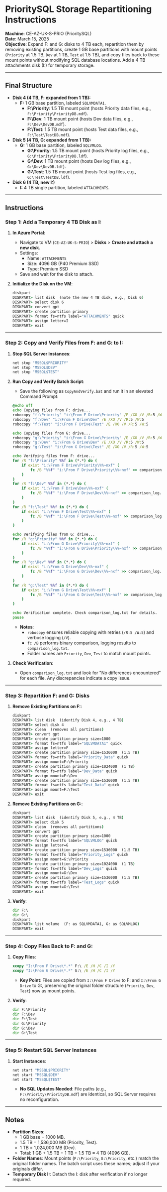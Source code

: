 # PrioritySQL Storage Repartitioning Instructions

**Machine**: CE-AZ-UK-S-PRIO (PrioritySQL)  
**Date**: March 15, 2025  
**Objective**: Expand F: and G: disks to 4 TB each, repartition them by removing existing partitions, create 1 GB base partitions with mount points (`Priority` at 1.5 TB, `Dev` at 1 TB, `Test` at 1.5 TB), and copy files back to these mount points without modifying SQL database locations. Add a 4 TB attachments disk (I:) for temporary storage.

---

## Final Structure

- **Disk 4 (4 TB, F: expanded from 1 TB):**  
  - **F:** 1 GB base partition, labeled `SQLVMDATA1`.  
    - **F:\Priority**: 1.5 TB mount point (hosts Priority data files, e.g., `F:\Priority\PriorityDB.mdf`).  
    - **F:\Dev**: 1 TB mount point (hosts Dev data files, e.g., `F:\Dev\DevDB.mdf`).  
    - **F:\Test**: 1.5 TB mount point (hosts Test data files, e.g., `F:\Test\TestDB.mdf`).  
- **Disk 5 (4 TB, G: expanded from 1 TB):**  
  - **G:** 1 GB base partition, labeled `SQLVMLOG`.  
    - **G:\Priority**: 1.5 TB mount point (hosts Priority log files, e.g., `G:\Priority\PriorityDB.ldf`).  
    - **G:\Dev**: 1 TB mount point (hosts Dev log files, e.g., `G:\Dev\DevDB.ldf`).  
    - **G:\Test**: 1.5 TB mount point (hosts Test log files, e.g., `G:\Test\TestDB.ldf`).  
- **Disk 6 (4 TB, new I:)**  
  - **I:** 4 TB single partition, labeled `ATTACHMENTS`.

---

## Instructions

### Step 1: Add a Temporary 4 TB Disk as I:

1. **In Azure Portal**:  
   - Navigate to VM (`CE-AZ-UK-S-PRIO`) > **Disks** > **Create and attach a new disk**.  
   - Settings:  
     - Name: `ATTACHMENTS`  
     - Size: 4096 GB (P40 Premium SSD)  
     - Type: Premium SSD  
   - Save and wait for the disk to attach.

2. **Initialize the Disk on the VM**:  
   ```cmd
   diskpart
   DISKPART> list disk  (note the new 4 TB disk, e.g., Disk 6)
   DISKPART> select disk 6
   DISKPART> convert gpt
   DISKPART> create partition primary
   DISKPART> format fs=ntfs label="ATTACHMENTS" quick
   DISKPART> assign letter=I
   DISKPART> exit
   ```

---

### Step 2: Copy and Verify Files from F: and G: to I:

1. **Stop SQL Server Instances**:  
   ```cmd
   net stop "MSSQL$PRIORITY"
   net stop "MSSQL$DEV"
   net stop "MSSQL$TEST"
   ```

2. **Run Copy and Verify Batch Script**:  
   - Save the following as `CopyAndVerify.bat` and run it in an elevated Command Prompt:  
   ```cmd
   @echo off
   echo Copying files from F: drive...
   robocopy "f:\Priority" "i:\From F Drive\Priority" /E /XO /V /R:5 /W:5
   robocopy "f:\Dev" "i:\From F Drive\Dev" /E /XO /V /R:5 /W:5
   robocopy "f:\Test" "i:\From F Drive\Test" /E /XO /V /R:5 /W:5

   echo Copying files from G: drive...
   robocopy "g:\Priority" "i:\From G Drive\Priority" /E /XO /V /R:5 /W:5
   robocopy "g:\Dev" "i:\From G Drive\Dev" /E /XO /V /R:5 /W:5
   robocopy "g:\Test" "i:\From G Drive\Test" /E /XO /V /R:5 /W:5

   echo Verifying files from F: drive...
   for /R "f:\Priority" %%f in (*.*) do (
       if exist "i:\From F Drive\Priority\%%~nxf" (
           fc /B "%%f" "i:\From F Drive\Priority\%%~nxf" >> comparison_log.txt 2>&1
       )
   )
   for /R "f:\Dev" %%f in (*.*) do (
       if exist "i:\From F Drive\Dev\%%~nxf" (
           fc /B "%%f" "i:\From F Drive\Dev\%%~nxf" >> comparison_log.txt 2>&1
       )
   )
   for /R "f:\Test" %%f in (*.*) do (
       if exist "i:\From F Drive\Test\%%~nxf" (
           fc /B "%%f" "i:\From F Drive\Test\%%~nxf" >> comparison_log.txt 2>&1
       )
   )

   echo Verifying files from G: drive...
   for /R "g:\Priority" %%f in (*.*) do (
       if exist "i:\From G Drive\Priority\%%~nxf" (
           fc /B "%%f" "i:\From G Drive\Priority\%%~nxf" >> comparison_log.txt 2>&1
       )
   )
   for /R "g:\Dev" %%f in (*.*) do (
       if exist "i:\From G Drive\Dev\%%~nxf" (
           fc /B "%%f" "i:\From G Drive\Dev\%%~nxf" >> comparison_log.txt 2>&1
       )
   )
   for /R "g:\Test" %%f in (*.*) do (
       if exist "i:\From G Drive\Test\%%~nxf" (
           fc /B "%%f" "i:\From G Drive\Test\%%~nxf" >> comparison_log.txt 2>&1
       )
   )

   echo Verification complete. Check comparison_log.txt for details.
   pause
   ```  
   - **Notes**:  
     - `robocopy` ensures reliable copying with retries (`/R:5 /W:5`) and verbose logging (`/V`).  
     - `fc /B` performs binary comparison, logging results to `comparison_log.txt`.  
     - Folder names are `Priority`, `Dev`, `Test` to match mount points.

3. **Check Verification**:  
   - Open `comparison_log.txt` and look for "No differences encountered" for each file. Any discrepancies indicate a copy issue.

---

### Step 3: Repartition F: and G: Disks

1. **Remove Existing Partitions on F:**:  
   ```cmd
   diskpart
   DISKPART> list disk  (identify Disk 4, e.g., 4 TB)
   DISKPART> select disk 4
   DISKPART> clean  (removes all partitions)
   DISKPART> convert gpt
   DISKPART> create partition primary size=1000
   DISKPART> format fs=ntfs label="SQLVMDATA1" quick
   DISKPART> assign letter=F
   DISKPART> create partition primary size=1536000  (1.5 TB)
   DISKPART> format fs=ntfs label="Priority_Data" quick
   DISKPART> assign mount=F:\Priority
   DISKPART> create partition primary size=1024000  (1 TB)
   DISKPART> format fs=ntfs label="Dev_Data" quick
   DISKPART> assign mount=F:\Dev
   DISKPART> create partition primary size=1536000  (1.5 TB)
   DISKPART> format fs=ntfs label="Test_Data" quick
   DISKPART> assign mount=F:\Test
   DISKPART> exit
   ```

2. **Remove Existing Partitions on G:**:  
   ```cmd
   diskpart
   DISKPART> list disk  (identify Disk 5, e.g., 4 TB)
   DISKPART> select disk 5
   DISKPART> clean  (removes all partitions)
   DISKPART> convert gpt
   DISKPART> create partition primary size=1000
   DISKPART> format fs=ntfs label="SQLVMLOG" quick
   DISKPART> assign letter=G
   DISKPART> create partition primary size=1536000  (1.5 TB)
   DISKPART> format fs=ntfs label="Priority_Logs" quick
   DISKPART> assign mount=G:\Priority
   DISKPART> create partition primary size=1024000  (1 TB)
   DISKPART> format fs=ntfs label="Dev_Logs" quick
   DISKPART> assign mount=G:\Dev
   DISKPART> create partition primary size=1536000  (1.5 TB)
   DISKPART> format fs=ntfs label="Test_Logs" quick
   DISKPART> assign mount=G:\Test
   DISKPART> exit
   ```

3. **Verify**:  
   ```cmd
   dir F:\
   dir G:\
   diskpart
   DISKPART> list volume  (F: as SQLVMDATA1, G: as SQLVMLOG)
   DISKPART> exit
   ```

---

### Step 4: Copy Files Back to F: and G:

1. **Copy Files**:  
   ```cmd
   xcopy "I:\From F Drive\*.*" F:\ /E /H /C /I /Y
   xcopy "I:\From G Drive\*.*" G:\ /E /H /C /I /Y
   ```  
   - **Key Point**: Files are copied from `I:\From F Drive` to F: and `I:\From G Drive` to G:, preserving the original folder structure (`Priority`, `Dev`, `Test`) now as mount points.

2. **Verify**:  
   ```cmd
   dir F:\Priority
   dir F:\Dev
   dir F:\Test
   dir G:\Priority
   dir G:\Dev
   dir G:\Test
   ```

---

### Step 5: Restart SQL Server Instances

1. **Start Instances**:  
   ```cmd
   net start "MSSQL$PRIORITY"
   net start "MSSQL$DEV"
   net start "MSSQL$TEST"
   ```  
   - **No SQL Updates Needed**: File paths (e.g., `F:\Priority\PriorityDB.mdf`) are identical, so SQL Server requires no reconfiguration.

---

## Notes

- **Partition Sizes**:  
  - 1 GB base = 1000 MB.  
  - 1.5 TB = 1,536,000 MB (Priority, Test).  
  - 1 TB = 1,024,000 MB (Dev).  
  - Total: 1 GB + 1.5 TB + 1 TB + 1.5 TB ≈ 4 TB (4096 GB).  
- **Folder Names**: Mount points (`F:\Priority`, `G:\Priority`, etc.) match the original folder names. The batch script uses these names; adjust if your originals differ.  
- **Temporary Disk I:**: Detach the I: disk after verification if no longer required.

---